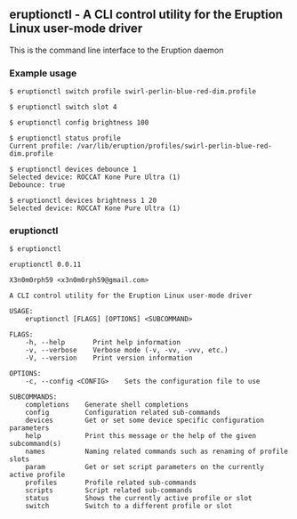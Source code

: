 ## eruptionctl - A CLI control utility for the Eruption Linux user-mode driver

This is the command line interface to the Eruption daemon

### Example usage

```shell
$ eruptionctl switch profile swirl-perlin-blue-red-dim.profile 
```

```shell
$ eruptionctl switch slot 4
```

```shell
$ eruptionctl config brightness 100
```

```shell
$ eruptionctl status profile
Current profile: /var/lib/eruption/profiles/swirl-perlin-blue-red-dim.profile
```

```shell
$ eruptionctl devices debounce 1
Selected device: ROCCAT Kone Pure Ultra (1)
Debounce: true
```

```shell
$ eruptionctl devices brightness 1 20
Selected device: ROCCAT Kone Pure Ultra (1)
```

### eruptionctl

```shell
$ eruptionctl

eruptionctl 0.0.11

X3n0m0rph59 <x3n0m0rph59@gmail.com>

A CLI control utility for the Eruption Linux user-mode driver

USAGE:
    eruptionctl [FLAGS] [OPTIONS] <SUBCOMMAND>

FLAGS:
    -h, --help       Print help information
    -v, --verbose    Verbose mode (-v, -vv, -vvv, etc.)
    -V, --version    Print version information

OPTIONS:
    -c, --config <CONFIG>    Sets the configuration file to use

SUBCOMMANDS:
    completions    Generate shell completions
    config         Configuration related sub-commands
    devices        Get or set some device specific configuration parameters
    help           Print this message or the help of the given subcommand(s)
    names          Naming related commands such as renaming of profile slots
    param          Get or set script parameters on the currently active profile
    profiles       Profile related sub-commands
    scripts        Script related sub-commands
    status         Shows the currently active profile or slot
    switch         Switch to a different profile or slot
```
